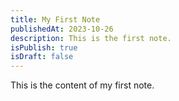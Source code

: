 ```yaml
---
title: My First Note
publishedAt: 2023-10-26
description: This is the first note.
isPublish: true
isDraft: false
---
```


This is the content of my first note.
